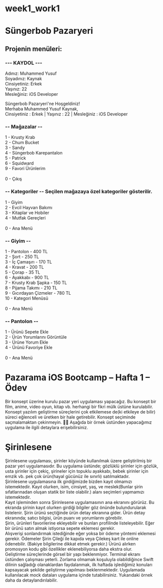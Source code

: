 # week1_work1

  

# Süngerbob Pazaryeri
## Projenin menüleri:
### --- KAYDOL ---

Adınız: Muhammed Yusuf \
Soyadınız: Kaynak \
Cinsiyetiniz: Erkek \
Yaşınız: 22 \
Mesleğiniz: iOS Developer 

Süngerbob Pazaryeri'ne Hoşgeldiniz! \
Merhaba Muhammed Yusuf Kaynak, \
Cinsiyetiniz : Erkek | Yaşınız : 22 | Mesleğiniz : iOS Developer 

### -- Mağazalar --

1 - Krusty Krab \
2 - Chum Bucket \
3 - Sandy \
4 - Süngerbob Karepantalon \
5 - Patrick \
6 - Squidward \
9 - Favori Ürünlerim \
\
0 - Çıkış

### -- Kategoriler -- Seçilen mağazaya özel kategoriler gösterilir.

1 - Giyim \
2 - Evcil Hayvan Bakımı \
3 - Kitaplar ve Hobiler \
4 - Mutfak Gereçleri \
 \
0 - Ana Menü

### -- Giyim --

1 - Pantolon - 400 TL \
2 - Şort - 250 TL \
3 - İç Çamaşırı - 170 TL \
4 - Kravat - 200 TL \
5 - Çorap - 35 TL \
6 - Ayakkabı - 900 TL \
7 - Krusty Krab Şapka - 150 TL \
8 - Pijama Takımı - 210 TL \
9 - Gıcırdayan Çizmeler - 780 TL \
10 - Kategori Menüsü \
\
0 - Ana Menü

  

### -- Pantolon --

1 - Ürünü Sepete Ekle \
2 - Ürün Yorumlarını Görüntüle \
3 - Ürüne Yorum Ekle \
4 - Ürünü Favoriye Ekle \
 \
0 - Ana Menü


# Pazarama iOS Bootcamp – Hafta 1 – Ödev  
Bir konsept üzerine kurulu pazar yeri uygulaması yapacağız. Bu konsept bir film, anime, video
oyun, kitap vb. herhangi bir fikri mülk üstüne kurulabilir. Konsept yazılım geliştirme
süreçlerini çok etkilemese de(ki etkileye de bilir) süreci eğlenceli ve üretken bir hale
getirebilir. Konsept seçiminde saçmalamaktan çekinmeyin. 🤘🏻
Aşağıda bir örnek üstünden yapacağımız uygulama ile ilgili detaylara erişebilirsiniz.  

# Şirinlesene  
Şirinlesene uygulaması, şirinler köyünde kullanılmak üzere geliştirilmiş bir pazar yeri
uygulamasıdır. Bu uygulama üstünde; gözlüklü şirinler için gözlük, usta şirinler için çekiç,
şirineler için topuklu ayakkabı, bebek şirinler için emzik vb. pek çok ürün(hayal gücünüz ile
sınırlı) satılmaktadır.  
Şirinlesene uygulamasına ilk girdiğimizde bizden kayıt olmamızı istemektedir. Kayıt olurken,
isim, cinsiyet, yaş, ve meslek(Bunlar şirin sıfatlarınadan oluşan statik bir liste olabilir.) alanı
seçimleri yapmamızı istemektedir.  
Kayıt işleminden sonra Şirinlesene uygulamasının ana ekranını görürüz. Bu ekranda şirinin
kayıt olurken girdiği bilgiler göz önünde bulundurularak listelenir.
Şirin ürünü seçtiğinde ürün detay ekranına gider. Ürün detay ekranında; satıcı bilgisi, ürün
puanı ve yorumlarını görebilir.  
Şirin, ürünleri favorilerine ekleyebilir ve bunları profilinde listeleyebilir. Eğer bir ürünü satın
almak istiyorsa sepete eklemesi gerekir.  
Alışverişi sonlandırmak istediğinde eğer yoksa bir ödeme yöntemi eklemesi gerekir.
Ödemeler Şirin Çileği ile kapıda veya Çilekeş kart ile online ödenebilir. (Bakiye bilgilerine
dikkat etmek gerekir.) Ürünü alırken promosyon kodu gibi özellikler eklenebiliyorsa daha
ekstra olur.  
Geliştirme süreçlerinde görsel bir yapı beklenmiyor. Terminal ekranı üstünden çalışması
yeterli. Zorlama olmamak koşuluyla olabildiğince Swift dilinin sağladığı olanaklardan
faydalanmak, ilk haftada işlediğimiz konuları kapsayacak şekilde geliştirme yapılması
beklenmektedir. Uygulamada kullanılacak mock dataları uygulama içinde tutabilirsiniz.
Yukarıdaki örnek daha da detaylandırılabilir.  
